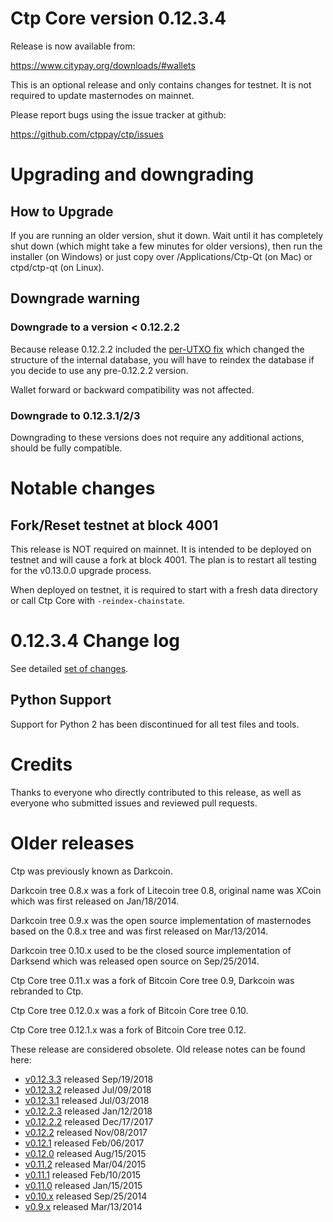 Ctp Core version 0.12.3.4
==========================

Release is now available from:

  <https://www.citypay.org/downloads/#wallets>

This is an optional release and only contains changes for testnet. It is not required to update masternodes on mainnet.

Please report bugs using the issue tracker at github:

  <https://github.com/ctppay/ctp/issues>


Upgrading and downgrading
=========================

How to Upgrade
--------------

If you are running an older version, shut it down. Wait until it has completely
shut down (which might take a few minutes for older versions), then run the
installer (on Windows) or just copy over /Applications/Ctp-Qt (on Mac) or
ctpd/ctp-qt (on Linux).

Downgrade warning
-----------------

### Downgrade to a version < 0.12.2.2

Because release 0.12.2.2 included the [per-UTXO fix](release-notes/ctp/release-notes-0.12.2.2.md#per-utxo-fix)
which changed the structure of the internal database, you will have to reindex
the database if you decide to use any pre-0.12.2.2 version.

Wallet forward or backward compatibility was not affected.

### Downgrade to 0.12.3.1/2/3

Downgrading to these versions does not require any additional actions, should be
fully compatible.


Notable changes
===============

Fork/Reset testnet at block 4001
--------------------------------

This release is NOT required on mainnet. It is intended to be deployed on testnet and will cause a fork at block 4001.
The plan is to restart all testing for the v0.13.0.0 upgrade process.

When deployed on testnet, it is required to start with a fresh data directory or call Ctp Core with `-reindex-chainstate`.

0.12.3.4 Change log
===================

See detailed [set of changes](https://github.com/ctppay/ctp/compare/v0.12.3.3...ctppay:v0.12.3.4).

Python Support
--------------

Support for Python 2 has been discontinued for all test files and tools.

Credits
=======

Thanks to everyone who directly contributed to this release,
as well as everyone who submitted issues and reviewed pull requests.


Older releases
==============

Ctp was previously known as Darkcoin.

Darkcoin tree 0.8.x was a fork of Litecoin tree 0.8, original name was XCoin
which was first released on Jan/18/2014.

Darkcoin tree 0.9.x was the open source implementation of masternodes based on
the 0.8.x tree and was first released on Mar/13/2014.

Darkcoin tree 0.10.x used to be the closed source implementation of Darksend
which was released open source on Sep/25/2014.

Ctp Core tree 0.11.x was a fork of Bitcoin Core tree 0.9,
Darkcoin was rebranded to Ctp.

Ctp Core tree 0.12.0.x was a fork of Bitcoin Core tree 0.10.

Ctp Core tree 0.12.1.x was a fork of Bitcoin Core tree 0.12.

These release are considered obsolete. Old release notes can be found here:

- [v0.12.3.3](https://github.com/ctppay/ctp/blob/master/doc/release-notes/ctp/release-notes-0.12.3.3.md) released Sep/19/2018
- [v0.12.3.2](https://github.com/ctppay/ctp/blob/master/doc/release-notes/ctp/release-notes-0.12.3.2.md) released Jul/09/2018
- [v0.12.3.1](https://github.com/ctppay/ctp/blob/master/doc/release-notes/ctp/release-notes-0.12.3.1.md) released Jul/03/2018
- [v0.12.2.3](https://github.com/ctppay/ctp/blob/master/doc/release-notes/ctp/release-notes-0.12.2.3.md) released Jan/12/2018
- [v0.12.2.2](https://github.com/ctppay/ctp/blob/master/doc/release-notes/ctp/release-notes-0.12.2.2.md) released Dec/17/2017
- [v0.12.2](https://github.com/ctppay/ctp/blob/master/doc/release-notes/ctp/release-notes-0.12.2.md) released Nov/08/2017
- [v0.12.1](https://github.com/ctppay/ctp/blob/master/doc/release-notes/ctp/release-notes-0.12.1.md) released Feb/06/2017
- [v0.12.0](https://github.com/ctppay/ctp/blob/master/doc/release-notes/ctp/release-notes-0.12.0.md) released Aug/15/2015
- [v0.11.2](https://github.com/ctppay/ctp/blob/master/doc/release-notes/ctp/release-notes-0.11.2.md) released Mar/04/2015
- [v0.11.1](https://github.com/ctppay/ctp/blob/master/doc/release-notes/ctp/release-notes-0.11.1.md) released Feb/10/2015
- [v0.11.0](https://github.com/ctppay/ctp/blob/master/doc/release-notes/ctp/release-notes-0.11.0.md) released Jan/15/2015
- [v0.10.x](https://github.com/ctppay/ctp/blob/master/doc/release-notes/ctp/release-notes-0.10.0.md) released Sep/25/2014
- [v0.9.x](https://github.com/ctppay/ctp/blob/master/doc/release-notes/ctp/release-notes-0.9.0.md) released Mar/13/2014

